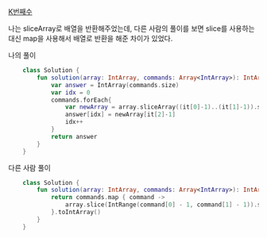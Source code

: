 [K번째수](https://programmers.co.kr/learn/courses/30/lessons/42748)

나는 sliceArray로 배열을 반환해주었는데, 다른 사람의 풀이를 보면 slice를 사용하는 대신 map을 사용해서 배열로 반환을 해준 차이가 있었다.

나의 풀이
```kotlin
    class Solution {
        fun solution(array: IntArray, commands: Array<IntArray>): IntArray {
            var answer = IntArray(commands.size)
            var idx = 0
            commands.forEach{
                var newArray = array.sliceArray((it[0]-1)..(it[1]-1)).sorted()
                answer[idx] = newArray[it[2]-1]
                idx++
            }
            return answer
        }
    }
```

다른 사람 풀이
```kotlin
    class Solution {
        fun solution(array: IntArray, commands: Array<IntArray>): IntArray {
            return commands.map { command ->
                array.slice(IntRange(command[0] - 1, command[1] - 1)).sorted()[command[2] - 1]
            }.toIntArray()    
        }
    }
```